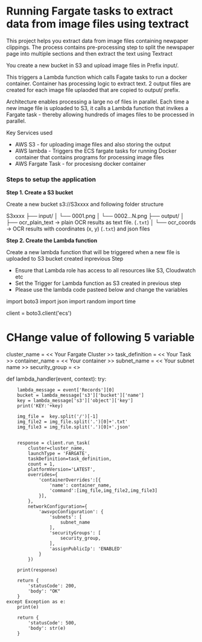 # Running Fargate tasks to extract data from image files using textract

This project helps you extract data from image files containing newpaper clippings. The process contains pre-processing step to split the newspaper page into multiple sections and then extract the text using  Textract

You create a new bucket in S3 and upload image files in Prefix input/.

This triggers a Lambda function which calls Fagate tasks to run a docker container. Container has processing logic to extract text.
2 output files are created for each image file uplaoded that are copied to output/ prefix.

Architecture enables processing a large no of files in parallel. Each time a new image file is uploaded to S3, it calls a Lambda function that invikes a Fargate task - thereby allowing hundreds of images files to be processed in parallel.

Key Services used
- AWS S3 - for uploading image files and also storing the output
- AWS lambda - Triggers the ECS fargate tasks for running Docker container that contains programs for processing image files
- AWS Fargate Task - for procesisng docker container

### Steps to setup the application

<b>Step 1. Create a S3 bucket </b>

 Create a new bucket s3://S3xxxx and following folder structure
  
S3xxxx
├── input/ 
│     └──  0001.png
│     └──  0002...N.png
├── output/ 
│     ├── ocr_plain_text -> plain OCR results as text file. (`.txt`)
│     └── ocr_coords -> OCR results with coordinates (x, y) (`.txt`) and json files



<b>Step 2. Create the Lambda function </b>

Create a new lambda function that will be triggered when a new file is uploaded to S3 bucket created inprevious Step
  - Ensure that Lambda role has access to all resources like  S3, Cloudwatch etc
  - Set the Trigger for Lambda function as S3 created in previous step 
  - Please use the lambda code pasteed below and change the  variables 

import boto3
import json 
import random
import time

client = boto3.client('ecs')
# CHange value of following 5 variable
cluster_name = << Your Fargate Cluster >>
task_definition = << Your Task >>
container_name = << Your container >>
subnet_name = << Your subnet name >>
security_group =  <<Your secuirty group>>
  
  

def lambda_handler(event, context):
    try:
        
   
        lambda_message = event['Records'][0]
        bucket = lambda_message['s3']['bucket']['name']
        key = lambda_message['s3']['object']['key']
        print('KEY:'+key)
        
        img_file =  key.split('/')[-1]
        img_file2 = img_file.split('.')[0]+'.txt'
        img_file3 = img_file.split('.')[0]+'.json'
        
        
        response = client.run_task(
            cluster=cluster_name,
            launchType = 'FARGATE',
            taskDefinition=task_definition,
            count = 1,
            platformVersion='LATEST',
            overrides={
                'containerOverrides':[{
                    'name': container_name,
                    'command':[img_file,img_file2,img_file3]
                }],
            },
            networkConfiguration={
                'awsvpcConfiguration': {
                    'subnets': [
                        subnet_name
                    ],
                    'securityGroups': [
                        security_group,
                    ],
                    'assignPublicIp': 'ENABLED'
                }
            })

        print(response)

        return {
            'statusCode': 200,
            'body': "OK"
        }
    except Exception as e:
        print(e)

        return {
            'statusCode': 500,
            'body': str(e)
        }    
	
	
